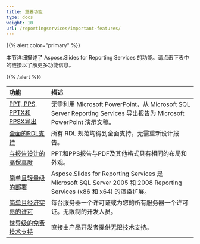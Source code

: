 ```yaml
---
title: 重要功能
type: docs
weight: 10
url: /reportingservices/important-features/
---
```


{{% alert color="primary" %}} 

本节详细描述了 Aspose.Slides for Reporting Services 的功能。请点击下表中的链接以了解更多功能信息。 

{{% /alert %}} 

|**功能** |**描述** |
| :- | :- |
|[PPT, PPS, PPTX和PPSX导出](/slides/reportingservices/ppt-2c-pps-2c-pptx-and-ppsx-export/)|无需利用 Microsoft PowerPoint，从 Microsoft SQL Server Reporting Services 导出报告为 Microsoft PowerPoint 演示文稿。 |
|[全面的RDL支持](/slides/reportingservices/comprehensive-rdl-support/)|所有 RDL 规范均得到全面支持，无需重新设计报告。 |
|[与报告设计的高保真度](/slides/reportingservices/high-fidelity-to-the-report-design/)|PPT和PPS报告与PDF及其他格式具有相同的布局和外观。 |
|[简单且轻量级的部署](/slides/reportingservices/easy-and-lightweight-deployment/)|Aspose.Slides for Reporting Services 是 Microsoft SQL Server 2005 和 2008 Reporting Services (x86 和 x64) 的渲染扩展。 |
|[简单且经济实惠的许可](/slides/reportingservices/simple-and-affordable-licensing/)|每台服务器一个许可证或为您的所有服务器一个许可证。无限制的开发人员。 |
|[世界级的免费技术支持](/slides/reportingservices/world-class-free-technical-support/)|直接由产品开发者提供无限技术支持。 |
